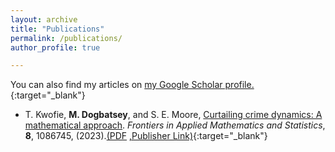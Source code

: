 ```yaml
---
layout: archive
title: "Publications"
permalink: /publications/
author_profile: true

---
```


You can also find my articles on [my Google Scholar profile.](https://scholar.google.com/citations?user=avyudjUAAAAJ&hl=en){:target="_blank"}

* T. Kwofie, <strong>M. Dogbatsey</strong>, and  S. E. Moore, <a href="/files/fams24.pdf" target="_blank" rel="noopener noreferrer">Curtailing crime dynamics: A mathematical approach</a>. _Frontiers in Applied Mathematics and Statistics_, **8**, 1086745, (2023).<a href="/files/fams24.pdf" target="_blank" rel="noopener noreferrer">(PDF</a> [,Publisher Link)](https://www.frontiersin.org/journals/applied-mathematics-and-statistics/articles/10.3389/fams.2022.1086745/full){:target="_blank"}
<!-- # bibtexurl: 'http://academicpages.github.io/files/bibtex1.bib' -->

